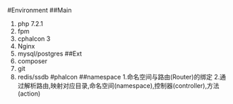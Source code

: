 #Environment
##Main
1. php 7.2.1
2. fpm
3. cphalcon 3
4. Nginx
5. mysql/postgres
##Ext
1. composer
2. git
3. redis/ssdb
#phalcon
##namespace
1.命名空间与路由(Router)的绑定
2.通过解析路由,映射对应目录,命名空间(namespace),控制器(controller),方法(action)

